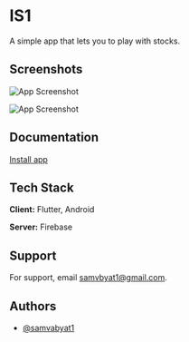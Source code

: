 
# IS1

A simple app that lets you to play with stocks.
## Screenshots

![App Screenshot](https://i.postimg.cc/yNgvKMMv/Untitled-2.jpg)

![App Screenshot](https://i.postimg.cc/vHKny4Gw/Untitled-1.jpg)


## Documentation

[Install app](https://mega.nz/folder/5R52RCCI#8ZkLzkHwpoIDFC0xX7RhLg)


## Tech Stack

**Client:** Flutter, Android

**Server:** Firebase


## Support

For support, email samvbyat1@gmail.com.


## Authors

- [@samvabyat1](https://github.com/samvabyat1)

